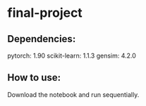 # final-project

## Dependencies: 

pytorch: 1.90
scikit-learn: 1.1.3
gensim: 4.2.0

## How to use:

Download the notebook and run sequentially.
